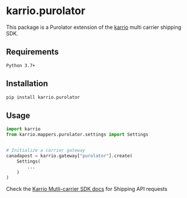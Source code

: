 # karrio.purolator

This package is a Purolator extension of the [karrio](https://pypi.org/project/karrio) multi carrier shipping SDK.

## Requirements

`Python 3.7+`

## Installation

```bash
pip install karrio.purolator
```

## Usage

```python
import karrio
from karrio.mappers.purolator.settings import Settings


# Initialize a carrier gateway
canadapost = karrio.gateway["purolator"].create(
    Settings(
        ...
    )
)
```

Check the [Karrio Mutli-carrier SDK docs](https://docs.karrio.io) for Shipping API requests
